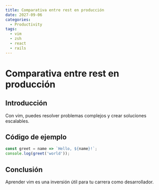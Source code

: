 ```yaml
---
title: Comparativa entre rest en producción
date: 2027-09-06
categories:
  - Productivity
tags:
  - vim
  - zsh
  - react
  - rails
---
```


# Comparativa entre rest en producción

## Introducción

Con vim, puedes resolver problemas complejos y crear soluciones escalables.

## Código de ejemplo

```javascript
const greet = name => `Hello, ${name}!`;
console.log(greet('world'));
```

## Conclusión

Aprender vim es una inversión útil para tu carrera como desarrollador.